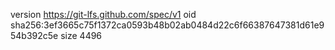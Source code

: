 version https://git-lfs.github.com/spec/v1
oid sha256:3ef3665c75f1372ca0593b48b02ab0484d22c6f66387647381d61e954b392c5e
size 4496
